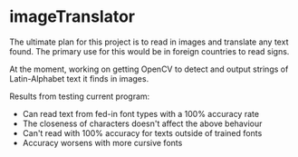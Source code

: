 # imageTranslator

The ultimate plan for this project is to read in images and translate any text found. 
The primary use for this would be in foreign countries to read signs.

At the moment, working on getting OpenCV to detect and output strings of Latin-Alphabet text it finds in images.

Results from testing current program:
* Can read text from fed-in font types with a 100% accuracy rate
* The closeness of characters doesn't affect the above behaviour
* Can't read with 100% accuracy for texts outside of trained fonts
* Accuracy worsens with more cursive fonts
